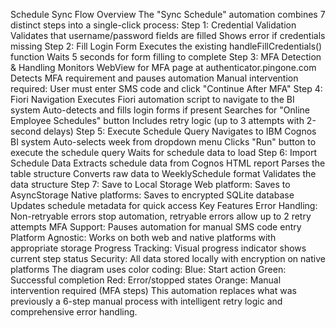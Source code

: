 Schedule Sync Flow Overview
The "Sync Schedule" automation combines 7 distinct steps into a single-click process:
Step 1: Credential Validation
Validates that username/password fields are filled
Shows error if credentials missing
Step 2: Fill Login Form
Executes the existing handleFillCredentials() function
Waits 5 seconds for form filling to complete
Step 3: MFA Detection & Handling
Monitors WebView for MFA page at authenticator.pingone.com
Detects MFA requirement and pauses automation
Manual intervention required: User must enter SMS code and click "Continue After MFA"
Step 4: Fiori Navigation
Executes Fiori automation script to navigate to the BI system
Auto-detects and fills login forms if present
Searches for "Online Employee Schedules" button
Includes retry logic (up to 3 attempts with 2-second delays)
Step 5: Execute Schedule Query
Navigates to IBM Cognos BI system
Auto-selects week from dropdown menu
Clicks "Run" button to execute the schedule query
Waits for schedule data to load
Step 6: Import Schedule Data
Extracts schedule data from Cognos HTML report
Parses the table structure
Converts raw data to WeeklySchedule format
Validates the data structure
Step 7: Save to Local Storage
Web platform: Saves to AsyncStorage
Native platforms: Saves to encrypted SQLite database
Updates schedule metadata for quick access
Key Features
Error Handling: Non-retryable errors stop automation, retryable errors allow up to 2 retry attempts
MFA Support: Pauses automation for manual SMS code entry
Platform Agnostic: Works on both web and native platforms with appropriate storage
Progress Tracking: Visual progress indicator shows current step status
Security: All data stored locally with encryption on native platforms
The diagram uses color coding:
Blue: Start action
Green: Successful completion
Red: Error/stopped states
Orange: Manual intervention required (MFA steps)
This automation replaces what was previously a 6-step manual process with intelligent retry logic and comprehensive error handling.